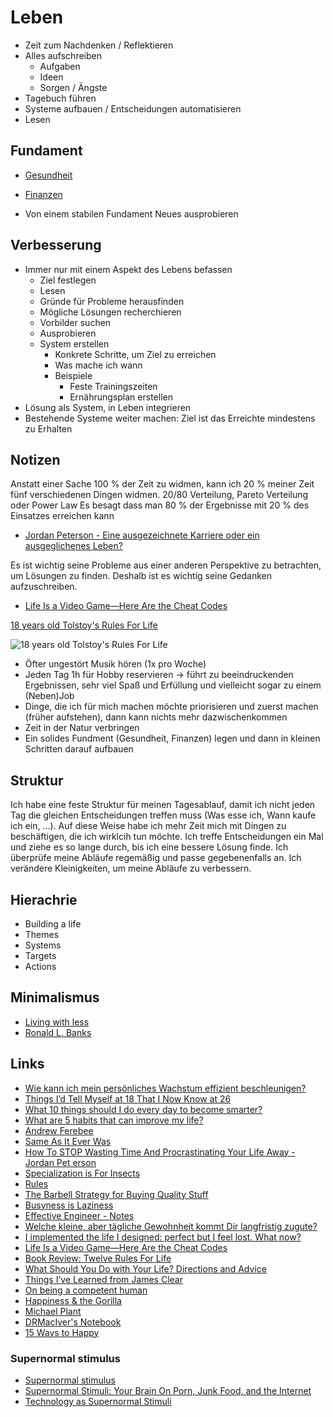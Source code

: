 # Leben

- Zeit zum Nachdenken / Reflektieren
- Alles aufschreiben
    + Aufgaben
    + Ideen
    + Sorgen / Ängste
- Tagebuch führen
- Systeme aufbauen / Entscheidungen automatisieren
- Lesen

## Fundament

- [Gesundheit](./gesundheit/gesundheit.md)
- [Finanzen](./finanzen/finanzen.md)

- Von einem stabilen Fundament Neues ausprobieren

## Verbesserung

- Immer nur mit einem Aspekt des Lebens befassen
    + Ziel festlegen
    + Lesen
    + Gründe für Probleme herausfinden
    + Mögliche Lösungen recherchieren
    + Vorbilder suchen
    + Ausprobieren
    + System erstellen
        * Konkrete Schritte, um Ziel zu erreichen
        * Was mache ich wann
        * Beispiele
            - Feste Trainingszeiten
            - Ernährungsplan erstellen
- Lösung als System, in Leben integrieren
- Bestehende Systeme weiter machen: Ziel ist das Erreichte mindestens zu Erhalten

## Notizen

Anstatt einer Sache 100 % der Zeit zu widmen, kann ich 20 % meiner Zeit fünf verschiedenen Dingen widmen. 20/80 Verteilung, Pareto Verteilung oder Power Law
Es besagt dass man 80 % der Ergebnisse mit 20 % des Einsatzes erreichen kann
- [Jordan Peterson - Eine ausgezeichnete Karriere oder ein ausgeglichenes Leben?](https://www.youtube.com/watch?v=cSFSlZwneO4)

Es ist wichtig seine Probleme aus einer anderen Perspektive zu betrachten, um Lösungen zu finden. Deshalb ist es wichtig seine Gedanken aufzuschreiben.
- [Life Is a Video Game—Here Are the Cheat Codes](https://markmanson.net/life-cheat-codes)

[18 years old Tolstoy's Rules For Life](https://www.reddit.com/r/JordanPeterson/comments/gxx8hf/18_years_old_tolstoys_rules_for_life/)

![18 years old Tolstoy's Rules For Life](https://i.redd.it/fuun935wbc351.jpg)

- Öfter ungestört Musik hören (1x pro Woche)
- Jeden Tag 1h für Hobby reservieren -> führt zu beeindruckenden Ergebnissen, sehr viel Spaß und Erfüllung und vielleicht sogar zu einem (Neben)Job
- Dinge, die ich für mich machen möchte priorisieren und zuerst machen (früher aufstehen), dann kann nichts mehr dazwischenkommen
- Zeit in der Natur verbringen
- Ein solides Fundment (Gesundheit, Finanzen) legen und dann in kleinen Schritten darauf aufbauen

## Struktur

Ich habe eine feste Struktur für meinen Tagesablauf, damit ich nicht jeden Tag die gleichen Entscheidungen treffen muss (Was esse ich, Wann kaufe ich ein, ...). Auf diese Weise habe ich mehr Zeit mich mit Dingen zu beschäftigen, die ich wirklcih tun möchte. Ich treffe Entscheidungen ein Mal und ziehe es so lange durch, bis ich eine bessere Lösung finde. Ich überprüfe meine Abläufe regemäßig und passe gegebenenfalls an. Ich verändere Kleinigkeiten, um meine Abläufe zu verbessern.

## Hierachrie

- Building a life
- Themes
- Systems
- Targets
- Actions

## Minimalismus

- [Living with less](https://www.wernervanrooyen.com/living-with-less-one-bag/)
- [Ronald L. Banks](https://www.youtube.com/channel/UCqN9KTs9pdTWw7i31eBNv4w)

## Links

- [Wie kann ich mein persönliches Wachstum effizient beschleunigen?](https://de.quora.com/Wie-kann-ich-mein-pers%C3%B6nliches-Wachstum-effizient-beschleunigen)
- [Things I’d Tell Myself at 18 That I Now Know at 26](https://fourpillarfreedom.com/things-id-tell-myself-at-18-that-i-now-know-at-26/)
- [What 10 things should I do every day to become smarter?](https://www.quora.com/What-10-things-should-I-do-every-day-to-become-smarter/answer/Dylan-Woon-1)
- [What are 5 habits that can improve my life?](https://www.quora.com/What-are-5-habits-that-can-improve-my-life/answer/Dylan-Woon-1)
- [Andrew Ferebee](https://www.quora.com/profile/Andrew-Ferebee)
- [Same As It Ever Was](https://www.collaborativefund.com/blog/same-as-it-ever-was/?utm_source=feedburner&utm_medium=feed&utm_campaign=Feed%3A+collabfund+%28Collaborative+Fund%29)
- [How To STOP Wasting Time And Procrastinating Your Life Away - Jordan Pet erson](https://www.youtube.com/watch?v=6szWZmpYm2c&feature=share)
- [Specialization is For Insects](https://thedeepdish.org/specialisation-is-for-insects/)
- [Rules](https://github.com/nikitavoloboev/knowledge/blob/ee97d6d2e96d10ce2514cd708a182ead36724967/focusing/rules.md)
- [The Barbell Strategy for Buying Quality Stuff](https://thedeepdish.org/buying-quality/)
- [Busyness is Laziness](https://www.becomingminimalist.com/busyness/)
- [Effective Engineer - Notes](https://gist.github.com/rondy/af1dee1d28c02e9a225ae55da2674a6f)
- [Welche kleine, aber tägliche Gewohnheit kommt Dir langfristig zugute?](https://de.quora.com/Welche-kleine-aber-t%C3%A4gliche-Gewohnheit-kommt-Dir-langfristig-zugute)
- [I implemented the life I designed: perfect but I feel lost. What now?](https://news.ycombinator.com/item?id=23450110)
- [Life Is a Video Game—Here Are the Cheat Codes](https://markmanson.net/life-cheat-codes)
- [Book Review: Twelve Rules For Life](https://slatestarcodex.com/2018/03/26/book-review-twelve-rules-for-life/)
- [What Should You Do with Your Life? Directions and Advice](https://guzey.com/personal/what-should-you-do-with-your-life/)
- [Things I’ve Learned from James Clear](https://fourpillarfreedom.com/things-ive-learned-from-james-clear/)
- [On being a competent human](https://rosiecampbell.me/on-being-a-competent-human)
- [Happiness & the Gorilla](https://www.profgalloway.com/happiness-the-gorilla)
- [Michael Plant](http://www.ox.ac.uk/research/research-in-conversation/how-live-happy-life/michael-plant)
- [DRMacIver's Notebook](https://notebook.drmaciver.com/)
- [15 Ways to Happy](https://humbledollar.com/2020/07/15-ways-to-happy/)

### Supernormal stimulus

- [Supernormal stimulus](https://en.wikipedia.org/wiki/Supernormal_stimulus)
- [Supernormal Stimuli: Your Brain On Porn, Junk Food, and the Internet](https://lifehacker.com/supernormal-stimuli-is-your-brain-built-for-porn-junk-1575846913)
- [Technology as Supernormal Stimuli](https://techhappylife.com/technology-as-supernormal-stimuli/)
